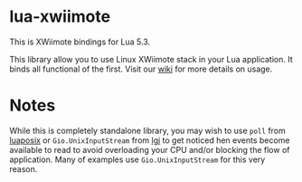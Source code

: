 # lua-xwiimote
This is XWiimote bindings for Lua 5.3.

This library allow you to use Linux XWiimote stack in your Lua application. It binds all functional of the first. Visit our [wiki](wiki) for more details on usage.

# Notes

While this is completely standalone library, you may wish to use `poll` from [luaposix](https://github.com/luaposix/luaposix) or `Gio.UnixInputStream` from [lgi](https://github.com/pavouk/lgi) to get noticed hen events become available to read to avoid overloading your CPU and/or blocking the flow of application. Many of examples use `Gio.UnixInputStream` for this very reason.
